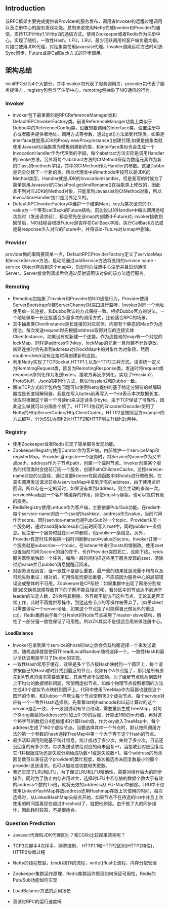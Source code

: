 ## Introduction
该RPC框架主要完成提供者Provider的服务发布，调用者Invoker的远程过程调用以及注册中心的服务发现功能。总的来说使用Netty完成Invoker和Provider的通信，支持TCP/Http1.1/Http2的通信方式。使用Zookeeper或者Redis作为注册中心。实现了随机，一致性Hash，LFU，LRU，最少活跃调用的客户端负载均衡。对接口使用JDK代理，对抽象类使用javassist代理。Invoker调用远程方法时可选Sync同步，Future或是CallBack方式的异步调用。    

## 架构总结
miniRPC分为4个大部分，其中invoker包代表了服务调用方，provider包代表了服务提供方，registry包包含了注册中心，remoting包抽象了NIO通信的行为。    

### Invoker
- invoker包下最重要的是RPCReferenceManager类和DefaultRPCInvokerFactory类。前者ReferenceManager功能上类似于Dubbo中的ReferenceConfig类，设置想要调用的interface类，设置注册中心或者服务提供者地址，调用方式等参数，通过get()方法拿到代理类。如果是interface就是用JDK的Proxy.newProxyInstance()创建代理;如果是抽象类就使用Javassit以抽象类为模板创建新的类，和interface类似也会生成一个InvocationHandler作为代理类的字段，每个abstract方法实际是调用Handler的invoke方法，另外将每个abstract方法的CtMethod保存为数组元素作为新的Class的methods字段，其中的CtMethod作为Handler的参数。这里Dubbo是完全创建了一个新的类，所以代理类中的methods字段可以是JDK的Method类型，Handler就是JDK的InvocationHandler。但是我写的时候为了简单是用Javassist的ClassPool.getAndRename()在抽象类上修改的，因此拿不到对应JDK的Method对象，只能拿到Javassist的CtMethod对象，所以InvocationHandler接口是另外定义的。        
- DefaultRPCInvokerFactory中维护一个结果Map，key为某次请求的ID，value为一个带有callBack的Future结构。前边说过的Handler中每次调用远程功能时（发送请求前），都会预先在该map内创建id-Future对; invoker接收到回信后，NIO线程会根据Future是否存在CallBack字段，执行CallBack方法或是将response注入对应的Future中，并将该id-Future对从map中删除。    

### Provider
provider做的事情要简单一点，DefaultRPCProviderFactory定义了serviceMap和invokeService方法，启动前通过addService方法将支持的service name - service Object存放到这个map中，启动时向注册中心注册并且启动通信Server。Server接收到请求后会通过反射调用该对象的该方法运行服务。   

### Remoting
- Remoting包抽象了Invoker和Provider的NIO通信行为。Provider使用ServerBootstrap创建ServerChannel对端口进行监听。Invoker对同一个地址使用单一长连接，和Dubbo默认的方式保持一致。根据Dubbo官方的说法，一个地址做单一长连接适合少量多次的调用方式，比较适合RPC的场景。    
- 其中抽象类ClientInstance是长连接的对应实体，内部有个静态的Map作为连接池，每次发送request时先根据address取得对应的连接实体ClientInstance，如果没有就新建一个连接。作为连接池的map有一个对应的lockMap，同样是address作为key，lockMap的元素一旦创建不允许更改。新建连接时会先拿到address对应lockMap中的对象作为对象锁，然后double-check没有连接时再创建新的连接。    
- 利用Netty实现了TCPSocket,HTTP1.1,以及HTTP2三种方式。请求统一定义为RemotingRequest类，回复为RemotingResponse类。发送时将request或response序列化作为发送bytes，接收方再反序列化。实现了Hessian2、ProtoStuff、Json的序列化方式，默认Hessian2和Dubbo一致。    
- 解决TCP方式的半包粘包问题可以使用Netty提供的基于特定分隔符的帧解码器或是长度域解码器，我是在写入bytes前再写入一个int表示本次数据长度，读取时根据这个第一个可读int来决定读多少byte，由于TCP保证了可靠性，因此这么做就可以分隔各个帧了。HTTP1.1协议的Encoder/Decoder使用了Netty的HttpServerCodec/HttpClientCodec。HTTP2是按照官方example的方式编写，分为SSL协商h2为HTTP2和HTTP明文升级h2c两种。    

### Registry
- 使用Zookeeper或者Redis实现了简单服务发现功能。     
- ZookeeperRegistry使用Curator作为客户端。内部维护一个serviceMap和registerMap。Provider当register一个服务时，将Service的name作为父节点path，address作为子节点path，创建一个临时节点。Invoker创建某个服务的代理类时会提前订阅一个服务，创建PathChildrenCache，监控service-name对应的父路径，通过设置listener在回调函数中对hosts进行增改删。在真实调用发送请求前会从serviceMap中拿到所有的address，由于使用监听回调，所以存在一定的延时，如果没有拿到address，则会主动的查询一次。serviceMap起到一个客户端缓存的作用，即使registry暴毙，也可以提供有限的服务。    
- RedisRegistry使用Lettuce作为客户端，主要依靠Pub/Sub功能。在redis中每个service-name对应一个zset的hashkey，address作为value，当前时间作为score。同时service-name也是Pub/Sub的一个topic。Provider注册一个服务时，通过zadd将address和当前时间写入zset中，同时publish一条信息。反注册一个服务时就在zset中删除，也publish一条信息。另外，Provider有定时任务每隔一段时间刷新zset中value的score。Invoker订阅一个服务就是subscribe一个topic，在listener中进行hosts的增删改。使用zset设置当前时间为score的目的在于，也许Provider突然死亡，没能下线。reids服务器侧单独起一个任务，每隔一段时间扫描这些用于服务发现的zset，清除过期value并且publish消息提醒订阅者。    
- 对服务发现而言，强一致性不是那么重要，最严重的结果就是流量不均匀以及可能失败重试；相对的，可用性反而更加重要，不应该因为服务中心的局部错误造成整体的不可用。Zookeeper是CP系统：如果集群中出现了网络分割故障(如交换机故障导致其下的子网不能互相访问)，若分区中的节点达不到选举leader的法定人数，ZK会将其剔除，外界就不能访问这些节点，无论其是否正常工作，此时不再提供写操作，到达这些节点的写操作被丢弃了。(似乎client只需要填写一个server地址，如果这个节点挂了可能得自己做另外的重连cp)。Redis集群由于每个分片slot的Node节点采用了master-slave结构，牺牲了一部分强一致性保证了可用性。所以ZK其实不是很适合用来做注册中心。   
#### LoadBalance
- Invoker在拿到某个service的host的list之后会负载均衡选择一个来发送请求。随机选择就是使用ThreadLocalRandom随机选择一个。一致性Hash和最少活跃调用是学习了Dubbo的实现。    
- 一致性Hash常用于缓存，效果是多个节点按Hash映射到一个圆环上，每个请求按自己的Hash顺时针找到最近的节点，假如有个A节点挂了，那只是所有原先到A节点的请求需要重定位，其余节点不受影响。为了缓解节点映射到圆环上不均匀的数据倾斜问题，常使用虚拟节点，如每个物理节点按照相同的方法生成40个虚拟节点映射到圆环上。代码中使用TreeMap作为容器也就是这个圆环的作用，和Dubbo一样默认每个节点使用160个虚拟节点。每个service对应有一个一致性Hash选择器。先看看list的hashcode和以前计算过的这个service是否一致，不一致则说明有节点改动，需要重新生成TreeMap。对每个String类型的address分别加上0-39的后缀，计算出16B的md5值，再对这个16字节的数组分4组每组4B计算Hash值，作为key放入TreeMap中，每个address生成了160个虚拟节点。当要选择其中一个节点时，默认按照调用方法的第一个参数的hash选择TreeMap中第一个大于等于这个Hash的节点。    
- 最少活跃调用则是基于统计信息，统计成功了多少次，失败了多少次，目前还没回复的有多少次。每次发送请求给对应的尚未回复+1，当接收到对应回复给它-1并根据成功还是失败分别给成功数+1或是失败数+1。每个address的尚未回复数可以表征这个provider的繁忙程度，每次挑选尚未回复数最小的那个provider发送请求。也可以加权成功数和失败数。    
- 我还实现了LRU和LFU，为了保证LRU和LFU精确性，需要对操作做大的同步操作。同时为了防止内存占用过大，选择时LFU中若存放的数据个数大于有效的address个数的1.5倍，就将无效的address从LFU-Map中删除。LRU中不仅使用LinkedHashMap存放address还用Hashmap存放上次使用的时间，每次选择时，从LinkedHashMap头结点开始，如果节点不在待选的list中并且上次使用的时间距离现在超过threshold了，就把他删除。由于做了大的同步操作，因此耗时较高，不是很适合。    


### Question Prediction
- Javassit代理和JDK代理区别？和CGlib比较起来效率呢？
    
- TCP3次握手4次挥手，拥塞控制， HTTP1.1和HTTP2区别(HTTP2特性)， HTTP2协商过程

- Netty的线程模型，bind()操作的流程，write()flush()流程，内存分配管理

- Zookeeper集群运作原理，Redis集群运作原理如何保证可用性，Redis的Pub/Sub功能如何实现

- LoadBalance方法的适用场景

- 测试过RPC的运行速度吗